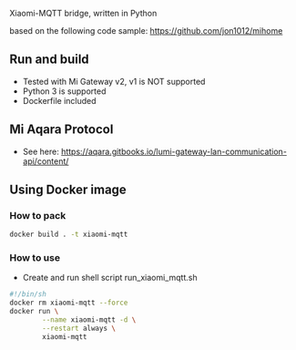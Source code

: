 Xiaomi-MQTT bridge, written in Python 

based on the following code sample: https://github.com/jon1012/mihome

## Run and build
- Tested with Mi Gateway v2, v1 is NOT supported
- Python 3 is supported
- Dockerfile included

## Mi Aqara Protocol 
- See here: https://aqara.gitbooks.io/lumi-gateway-lan-communication-api/content/

## Using Docker image

### How to pack

```bash
docker build . -t xiaomi-mqtt
```

### How to use

- Create and run shell script run_xiaomi_mqtt.sh

```bash
#!/bin/sh
docker rm xiaomi-mqtt --force
docker run \
        --name xiaomi-mqtt -d \
        --restart always \
        xiaomi-mqtt
```
